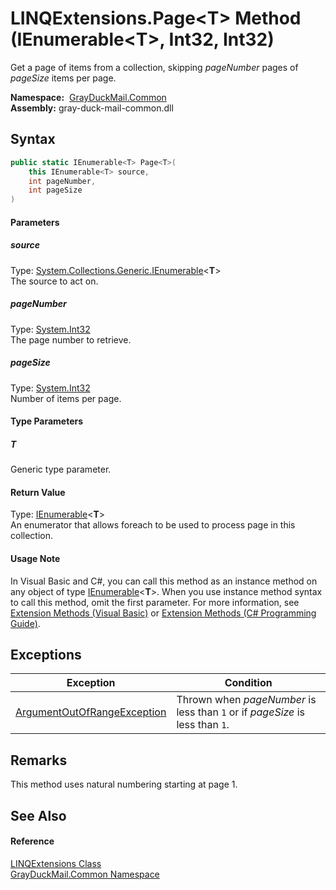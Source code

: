 LINQExtensions.Page&lt;T> Method (IEnumerable&lt;T>, Int32, Int32)
==================================================================
Get a page of items from a collection, skipping *pageNumber* pages of *pageSize* items per page.

  **Namespace:**  [GrayDuckMail.Common][1]  
  **Assembly:** gray-duck-mail-common.dll

Syntax
------

```csharp
public static IEnumerable<T> Page<T>(
	this IEnumerable<T> source,
	int pageNumber,
	int pageSize
)

```

#### Parameters

##### *source*
Type: [System.Collections.Generic.IEnumerable][2]&lt;**T**>  
 The source to act on.

##### *pageNumber*
Type: [System.Int32][3]  
 The page number to retrieve.

##### *pageSize*
Type: [System.Int32][3]  
 Number of items per page.

#### Type Parameters

##### *T*
Generic type parameter.

#### Return Value
Type: [IEnumerable][2]&lt;**T**>  
 An enumerator that allows foreach to be used to process page in this collection. 
#### Usage Note
In Visual Basic and C#, you can call this method as an instance method on any object of type [IEnumerable][2]&lt;**T**>. When you use instance method syntax to call this method, omit the first parameter. For more information, see [Extension Methods (Visual Basic)][4] or [Extension Methods (C# Programming Guide)][5].

Exceptions
----------

| Exception                        | Condition                                                                    |
| -------------------------------- | ---------------------------------------------------------------------------- |
| [ArgumentOutOfRangeException][6] | Thrown when *pageNumber* is less than `1` or if *pageSize* is less than `1`. |


Remarks
-------
 This method uses natural numbering starting at page 1. 

See Also
--------

#### Reference
[LINQExtensions Class][7]  
[GrayDuckMail.Common Namespace][1]  

[1]: ../README.md
[2]: https://docs.microsoft.com/dotnet/api/system.collections.generic.ienumerable-1
[3]: https://docs.microsoft.com/dotnet/api/system.int32
[4]: https://docs.microsoft.com/dotnet/visual-basic/programming-guide/language-features/procedures/extension-methods
[5]: https://docs.microsoft.com/dotnet/csharp/programming-guide/classes-and-structs/extension-methods
[6]: https://docs.microsoft.com/dotnet/api/system.argumentoutofrangeexception
[7]: README.md